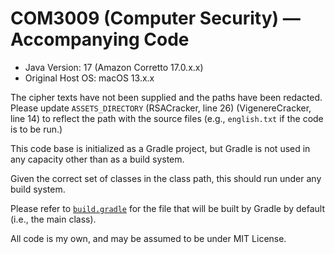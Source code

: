 # COM3009 (Computer Security) — Accompanying Code
- Java Version: 17 (Amazon Corretto 17.0.x.x)
- Original Host OS: macOS 13.x.x

The cipher texts have not been supplied and the paths have been redacted.
Please update `ASSETS_DIRECTORY` (RSACracker, line 26)
(VigenereCracker, line 14) to reflect the path with the source files
(e.g., `english.txt` if the code is to be run.)

This code base is initialized as a Gradle project, but Gradle is not used
in any capacity other than as a build system.

Given the correct set of classes in the class path, this should run under
any build system.

Please refer to [`build.gradle`](./build.gradle) for the file that will
be built by Gradle by default (i.e., the main class).

All code is my own, and may be assumed to be under MIT License.
